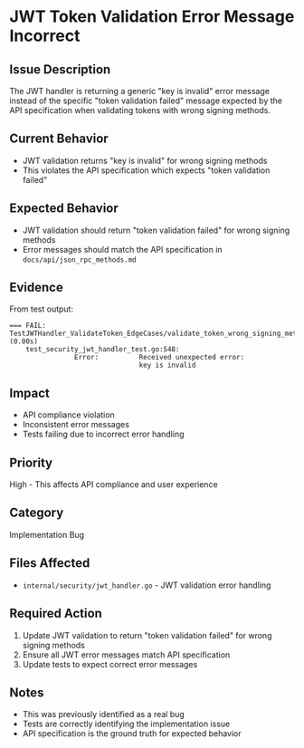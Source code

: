 # JWT Token Validation Error Message Incorrect

## Issue Description
The JWT handler is returning a generic "key is invalid" error message instead of the specific "token validation failed" message expected by the API specification when validating tokens with wrong signing methods.

## Current Behavior
- JWT validation returns "key is invalid" for wrong signing methods
- This violates the API specification which expects "token validation failed"

## Expected Behavior
- JWT validation should return "token validation failed" for wrong signing methods
- Error messages should match the API specification in `docs/api/json_rpc_methods.md`

## Evidence
From test output:
```
=== FAIL: TestJWTHandler_ValidateToken_EdgeCases/validate_token_wrong_signing_method (0.00s)
    test_security_jwt_handler_test.go:548: 
                Error:          Received unexpected error:
                                key is invalid
```

## Impact
- API compliance violation
- Inconsistent error messages
- Tests failing due to incorrect error handling

## Priority
High - This affects API compliance and user experience

## Category
Implementation Bug

## Files Affected
- `internal/security/jwt_handler.go` - JWT validation error handling

## Required Action
1. Update JWT validation to return "token validation failed" for wrong signing methods
2. Ensure all JWT error messages match API specification
3. Update tests to expect correct error messages

## Notes
- This was previously identified as a real bug
- Tests are correctly identifying the implementation issue
- API specification is the ground truth for expected behavior

